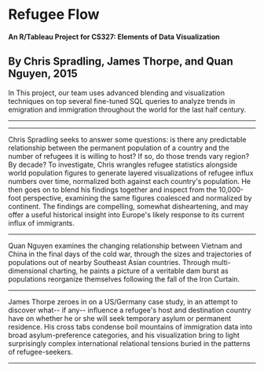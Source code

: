 # Refugee Flow
#### An R/Tableau Project for CS327: Elements of Data Visualization
## By Chris Spradling, James Thorpe, and Quan Nguyen, 2015

In This project, our team uses advanced blending and visualization techniques on top several fine-tuned SQL queries to analyze trends in emigration and immigration throughout the world for the last half century.

---------------
---------------

Chris Spradling seeks to answer some questions: is there any predictable relationship between the permanent population of a country and the number of refugees it is willing to host? If so, do those trends vary region? By decade? To investigate, Chris wrangles refugee statistics alongside world population figures to generate layered visualizations of refugee influx numbers over time, normalized both against each country's population. He then goes on to blend his findings together and inspect from the 10,000-foot perspective, examining the same figures coalesced and normalized by continent. The findings are compelling, somewhat disheartening, and may offer a useful historical insight into Europe's likely response to its current influx of immigrants.

---

Quan Nguyen examines the changing relationship between Vietnam and China in the final days of the cold war, through the sizes and trajectories of populations out of nearby Southeast Asian countries. Through multi-dimensional charting, he paints a picture of a veritable dam burst as populations reorganize themselves following the fall of the Iron Curtain.

---

James Thorpe zeroes in on a US/Germany case study, in an attempt to discover what-- if any-- influence a refugee's host and destination country have on whether he or she will seek temporary asylum or permanent residence. His cross tabs condense boil mountains of immigration data into broad asylum-preference categories, and his visualization bring to light surprisingly complex international relational tensions buried in the patterns of refugee-seekers.

-------------
